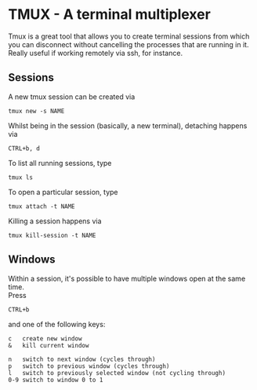 # TMUX - A terminal multiplexer

Tmux is a great tool that allows you to create terminal sessions from which you can disconnect without cancelling the processes that are running in it. Really useful if working remotely via ssh, for instance.  

## Sessions
A new tmux session can be created via 

    tmux new -s NAME   


Whilst being in the session (basically, a new terminal), detaching happens via

    CTRL+b, d  

To list all running sessions, type 

    tmux ls  

To open a particular session, type 

    tmux attach -t NAME  

Killing a session happens via 

    tmux kill-session -t NAME  


## Windows
Within a session, it's possible to have multiple windows open at the same time.  
Press 

    CTRL+b 

and one of the following keys:

    c	create new window  
    &	kill current window  
      
    n	switch to next window (cycles through)  
    p	switch to previous window (cycles through)  
    l	switch to previously selected window (not cycling through)  
    0-9 switch to window 0 to 1  

